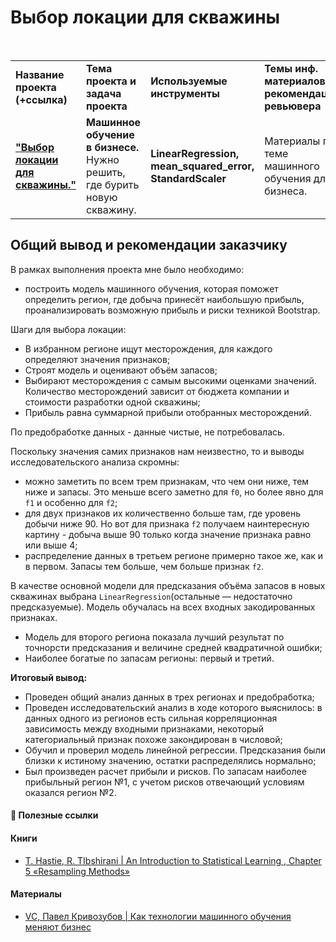 # Выбор локации для скважины

<br/>
<table>
    <tr>
        <td><b>Название проекта (+ссылка)</b></td>
        <td><b>Тема проекта и задача проекта</b></td>
        <td><b>Используемые инструменты</b></td>
        <td><b>Темы инф. материалов и рекомендации ревьювера</b></td>
    </tr>
    <tr>
        <td><a href="https://github.com/DinoWithPython/ds_practicum_projects/blob/main/learning_projects/Выбор%20локации%20для%20скважины/07%20Выбор%20локации%20для%20скважины.ipynb" target="_blank"><b>"Выбор локации для скважины."</b></a></td>
        <td><b>Машинное обучение в бизнесе.</b> Нужно решить, где бурить новую скважину.</td>
        <td><b>LinearRegression, mean_squared_error, StandardScaler </b></td>
        <td>Материалы по теме машинного обучения для бизнеса.</td>
    </tr>
</table>

## Общий вывод и рекомендации заказчику
В рамках выполнения проекта мне было необходимо:
* построить модель машинного обучения, которая поможет определить регион, где добыча принесёт наибольшую прибыль, проанализировать возможную прибыль и риски техникой Bootstrap.

Шаги для выбора локации:
* В избранном регионе ищут месторождения, для каждого определяют значения признаков;
* Строят модель и оценивают объём запасов;
* Выбирают месторождения с самым высокими оценками значений. Количество месторождений зависит от бюджета компании и стоимости разработки одной скважины;
* Прибыль равна суммарной прибыли отобранных месторождений.

По предобработке данных - данные чистые, не потребовалась.

Поскольку значения самих признаков нам неизвестно, то и выводы исследовательского анализа скромны:
* можно заметить по всем трем признакам, что чем они ниже, тем ниже и запасы. Это меньше всего заметно для `f0`, но более явно для `f1` и особенно для `f2`;
* для двух признаков их количественно больше там, где уровень добычи ниже 90. Но вот для признака `f2` получаем наинтересную картину - добыча выше 90 только когда значение признака равно или выше 4;
* распределение данных в третьем регионе примерно такое же, как и в первом. Запасы тем больше, чем больше признак `f2`.

В качестве основной модели для предсказания объёма запасов в новых скважинах выбрана `LinearRegression`(остальные — недостаточно предсказуемые). Модель обучалась на всех входных закодированных признаках.

* Модель для второго региона показала лучший результат по точнорсти предсказания и величине средней квадратичной ошибки;
* Наиболее богатые по запасам регионы: первый и третий.

**Итоговый вывод:**    
* Проведен общий анализ данных в трех регионах и предобработка;
* Проведен исследовательский анализ в ходе которого выяснилось: в данных одного из регионов есть сильная корреляционная зависимость между входными признаками, некоторый категориальный признак похоже закондирован в числовой;
* Обучил и проверил модель линейной регрессии. Предсказания были близки к истиному значению, остатки распределялись нормально;
* Был произведен расчет прибыли и рисков. По запасам наиболее прибыльный регион №1, с учетом рисков отвечающий условиям оказался регион №2.

#### 📖 **Полезные ссылки**
#### Книги
* [T. Hastie, R. TIbshirani | An Introduction to Statistical Learning , Chapter 5 «Resampling Methods»](https://hastie.su.domains/ISLR2/ISLRv2_website.pdf)

#### Материалы
* [VC, Павел Кривозубов | Как технологии машинного обучения меняют бизнес](https://vc.ru/services/417264-kak-tehnologii-mashinnogo-obucheniya-menyayut-biznes)
    
